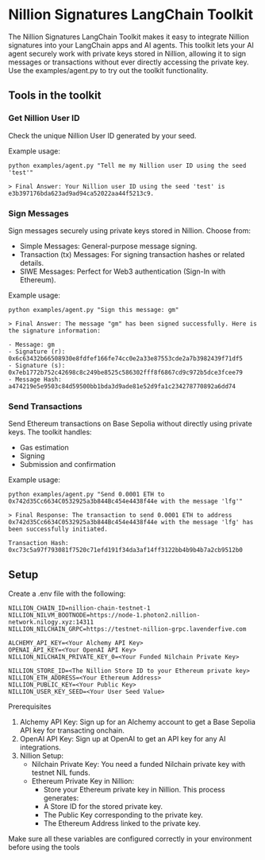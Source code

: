 # Nillion Signatures LangChain Toolkit

The Nillion Signatures LangChain Toolkit makes it easy to integrate Nillion signatures into your LangChain apps and AI agents. This toolkit lets your AI agent securely work with private keys stored in Nillion, allowing it to sign messages or transactions without ever directly accessing the private key. Use the examples/agent.py to try out the toolkit functionality.

## Tools in the toolkit

### Get Nillion User ID

Check the unique Nillion User ID generated by your seed.

Example usage:

```
python examples/agent.py "Tell me my Nillion user ID using the seed 'test'"
```

```
> Final Answer: Your Nillion user ID using the seed 'test' is e3b397176bda623ad9ad94ca52022aa44f5213c9.
```

### Sign Messages

Sign messages securely using private keys stored in Nillion. Choose from:

- Simple Messages: General-purpose message signing.
- Transaction (tx) Messages: For signing transaction hashes or related details.
- SIWE Messages: Perfect for Web3 authentication (Sign-In with Ethereum).

Example usage:

```
python examples/agent.py "Sign this message: gm"
```

```
> Final Answer: The message "gm" has been signed successfully. Here is the signature information:

- Message: gm
- Signature (r): 0x6c63432b66508930e8fdfef166fe74cc0e2a33e87553cde2a7b3982439f71df5
- Signature (s): 0x7eb1772b752c42698c8c249be8525c586302fff8f6867cd9c972b5dce3fcee79
- Message Hash: a474219e5e9503c84d59500bb1bda3d9ade81e52d9fa1c234278770892a6dd74
```

### Send Transactions

Send Ethereum transactions on Base Sepolia without directly using private keys. The toolkit handles:

- Gas estimation
- Signing
- Submission and confirmation

Example usage:

```
python examples/agent.py "Send 0.0001 ETH to 0x742d35Cc6634C0532925a3b844Bc454e4438f44e with the message 'lfg'"
```

```
> Final Response: The transaction to send 0.0001 ETH to address 0x742d35Cc6634C0532925a3b844Bc454e4438f44e with the message 'lfg' has been successfully initiated.

Transaction Hash: 0xc73c5a97f793081f7520c71efd191f34da3af14ff3122bb4b9b4b7a2cb9512b0
```

## Setup

Create a .env file with the following:

```
NILLION_CHAIN_ID=nillion-chain-testnet-1
NILLION_NILVM_BOOTNODE=https://node-1.photon2.nillion-network.nilogy.xyz:14311
NILLION_NILCHAIN_GRPC=https://testnet-nillion-grpc.lavenderfive.com

ALCHEMY_API_KEY=<Your Alchemy API Key>
OPENAI_API_KEY=<Your OpenAI API Key>
NILLION_NILCHAIN_PRIVATE_KEY_0=<Your Funded Nilchain Private Key>

NILLION_STORE_ID=<The Nillion Store ID to your Ethereum private key>
NILLION_ETH_ADDRESS=<Your Ethereum Address>
NILLION_PUBLIC_KEY=<Your Public Key>
NILLION_USER_KEY_SEED=<Your User Seed Value>

```

Prerequisites

1. Alchemy API Key: Sign up for an Alchemy account to get a Base Sepolia API key for transacting onchain.
2. OpenAI API Key: Sign up at OpenAI to get an API key for any AI integrations.
3. Nillion Setup:
   - Nilchain Private Key: You need a funded Nilchain private key with testnet NIL funds.
   - Ethereum Private Key in Nillion:
     - Store your Ethereum private key in Nillion. This process generates:
     - A Store ID for the stored private key.
     - The Public Key corresponding to the private key.
     - The Ethereum Address linked to the private key.

Make sure all these variables are configured correctly in your environment before using the tools
